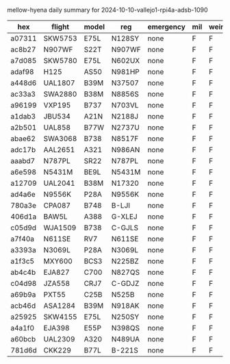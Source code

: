 mellow-hyena daily summary for 2024-10-10-vallejo1-rpi4a-adsb-1090

|hex|flight|model|reg|emergency|mil|weirdo|
|--|--|--|--|--|--|--|
|a07311|SKW5753|E75L|N128SY|none|F|F|
|ac8b27|N907WF|S22T|N907WF|none|F|F|
|a7d085|SKW5780|E75L|N602UX|none|F|F|
|adaf98|H125|AS50|N981HP|none|F|F|
|a448d6|UAL1807|B39M|N37507|none|F|F|
|ac33a3|SWA2880|B38M|N8856S|none|F|F|
|a96199|VXP195|B737|N703VL|none|F|F|
|a1dab3|JBU534|A21N|N2188J|none|F|F|
|a2b501|UAL858|B77W|N2737U|none|F|F|
|abae62|SWA3068|B738|N8517F|none|F|F|
|adc17b|AAL2651|A321|N986AN|none|F|F|
|aaabd7|N787PL|SR22|N787PL|none|F|F|
|a6e598|N5431M|BE9L|N5431M|none|F|F|
|a12709|UAL2041|B38M|N17320|none|F|F|
|ad4a6e|N9556K|P28A|N9556K|none|F|F|
|780a3e|CPA087|B748|B-LJI|none|F|F|
|406d1a|BAW5L|A388|G-XLEJ|none|F|F|
|c05d9d|WJA1509|B738|C-GJLS|none|F|F|
|a7f40a|N611SE|RV7|N611SE|none|F|F|
|a3393a|N3069L|P28A|N3069L|none|F|F|
|a1f3c5|MXY600|BCS3|N225BZ|none|F|F|
|ab4c4b|EJA827|C700|N827QS|none|F|F|
|c04d98|JZA558|CRJ7|C-GDJZ|none|F|F|
|a69b9a|PXT55|C25B|N525B|none|F|F|
|acb46d|ASA1284|B39M|N918AK|none|F|F|
|a25925|SKW4155|E75L|N250SY|none|F|F|
|a4a1f0|EJA398|E55P|N398QS|none|F|F|
|a60bcb|UAL2309|A320|N489UA|none|F|F|
|781d6d|CKK229|B77L|B-221S|none|F|F|
